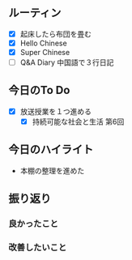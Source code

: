 ## ルーティン
- [x] 起床したら布団を畳む
- [x] Hello Chinese
- [x] Super Chinese
- [ ] Q&A Diary 中国語で３行日記
## 今日のTo Do
- [x] 放送授業を１つ進める
	- [x] 持続可能な社会と生活 第6回
## 今日のハイライト
- 本棚の整理を進めた
## 振り返り
### 良かったこと
### 改善したいこと
